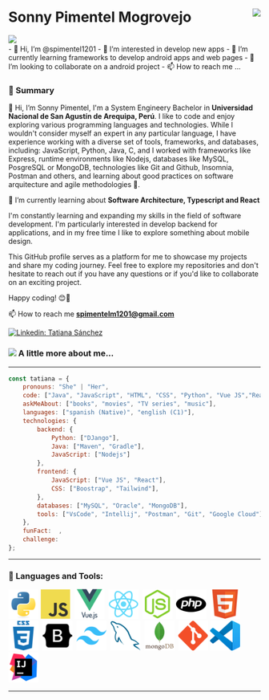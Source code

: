 <div align="left">
  <img src="https://avatars.githubusercontent.com/u/20480987?v=4" align="right" border-radius="50px" height="70">
  <h1>Sonny Pimentel Mogrovejo</h1>
  <img src="https://readme-typing-svg.herokuapp.com?size=14&color=fff&lines=Good+design+adds+value+faster+than+it+adds+cost.%7C">
</div>
- 👋 Hi, I’m @spimentel1201
- 👀 I’m interested in develop new apps 
- 🌱 I’m currently learning frameworks to develop android apps and web pages
- 💞️ I’m looking to collaborate on a android project
- 📫 How to reach me ...

### 👾 Summary

👋 Hi, I’m Sonny Pimentel, I'm a System Engineery Bachelor in **Universidad Nacional de San Agustín de Arequipa, Perú**. I like to code and enjoy exploring various programming languages and technologies. While I wouldn't consider myself an expert in any particular language, I have experience working with a diverse set of tools, frameworks, and databases, including: JavaScript, Python, Java, C, and I worked with frameworks like Express, runtime environments like Nodejs, databases like MySQL, PosgreSQL or MongoDB, technologies like Git and Github, Insomnia, Postman and others, and learning about good practices on software arquitecture and agile methodologies 👀.

🌱 I’m currently learning about **Software Architecture, Typescript and React**

I'm constantly learning and expanding my skills in the field of software development. I'm particularly interested in develop backend for applications, and in my free time I like to explore something about mobile design.

This GitHub profile serves as a platform for me to showcase my projects and share my coding journey. Feel free to explore my repositories and don't hesitate to reach out if you have any questions or if you'd like to collaborate on an exciting project.

Happy coding! 😊🚀

📫 How to reach me **spimentelm1201@gmail.com**

[![Linkedin: Tatiana Sánchez](https://img.shields.io/badge/LinkedIn-pink?style=for-the-badge&logo=linkedin&logoColor=black)](https://www.linkedin.com/in/sonny-pimentel-a02a13170/)


### <img src="https://media.giphy.com/media/JoaeMGYYkHpC/giphy.gif" width="50"> A little more about me...  

---

```javascript
const tatiana = {
    pronouns: "She" | "Her",
    code: ["Java", "JavaScript", "HTML", "CSS", "Python", "Vue JS","React", "PHP"],
    askMeAbout: ["books", "movies", "TV series", "music"],
    languages: ["spanish (Native)", "english (C1)"],
    technologies: {
        backend: {
            Python: ["DJango"],
            Java: ["Maven", "Gradle"],
            JavaScript: ["Nodejs"]
        },
        frontend: {
            JavaScript: ["Vue JS", "React"],
            CSS: ["Boostrap", "Tailwind"],
        },
        databases: ["MySQL", "Oracle", "MongoDB"],
        tools: ["VsCode", "Intellij", "Postman", "Git", "Google Cloud"]
    },
    funFact:  ,
    challenge: 
};
```
---

<div align="left">
    <h3>🔨 Languages and Tools:</h3>
    <div>
        <img src="https://github.com/devicons/devicon/blob/master/icons/python/python-original.svg" title="Python" **alt="Python" width="60" height="60"/>
        <img src="https://github.com/devicons/devicon/blob/master/icons/javascript/javascript-original.svg" title="JavaScript" alt="JavaScript" width="60" height="60"/>&nbsp;
        <img src="https://github.com/devicons/devicon/blob/master/icons/vuejs/vuejs-original-wordmark.svg" title="Vue JS" alt="Vue JS" width="60" height="60"/>&nbsp;
      <img src="https://github.com/devicons/devicon/blob/master/icons/react/react-original.svg" title="React" alt="React" width="60" height="60"/>&nbsp;
        <img src="https://github.com/devicons/devicon/blob/master/icons/nodejs/nodejs-plain.svg" title="NodeJs" alt="NodeJs" width="60" height="60"/>&nbsp;
        <img src="https://github.com/devicons/devicon/blob/master/icons/php/php-plain.svg" title="PHP" alt="PHP" width="60" height="60"/>&nbsp;
        <img src="https://github.com/devicons/devicon/blob/master/icons/html5/html5-original.svg" title="HTML5" alt="HTML" width="60" height="60"/>&nbsp;
        <img src="https://github.com/devicons/devicon/blob/master/icons/css3/css3-plain-wordmark.svg"  title="CSS3" alt="CSS" width="60" height="60"/>&nbsp;
        <img src="https://github.com/devicons/devicon/blob/master/icons/bootstrap/bootstrap-plain.svg" title="Bootstrap" alt="Bootstrap" width="60" height="60"/>&nbsp;
      <img src="https://github.com/devicons/devicon/blob/master/icons/tailwindcss/tailwindcss-plain.svg" title="Tailwind CSS" alt="Tailwind CSS" width="60" height="60"/>&nbsp;
        <img src="https://github.com/devicons/devicon/blob/master/icons/mysql/mysql-plain.svg" title="MySQL"  alt="MySQL" width="60" height="60"/>&nbsp;
        <img src="https://github.com/devicons/devicon/blob/master/icons/mongodb/mongodb-original-wordmark.svg" title="Mongo DB"  alt="Mongo DB" width="60" height="60"/>&nbsp;
        <img src="https://github.com/devicons/devicon/blob/master/icons/git/git-plain.svg" title="Git" **alt="Git" width="60" height="60"/>
        <img src="https://github.com/devicons/devicon/blob/master/icons/vscode/vscode-original.svg" title="VsCode" **alt="VsCode" width="60" height="60"/>
      <img src="https://github.com/devicons/devicon/blob/master/icons/intellij/intellij-original.svg" title="IntelliJ" **alt="IntelliJ" width="60" height="60"/>
     </div>
</div>

---
